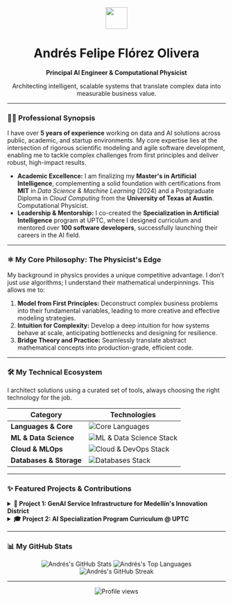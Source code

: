 <div align="center">
  <img src="https://media.giphy.com/media/v1.Y2lkPTc5MGI3NjExbm9oNG0zN3J6eDkyemw0dTFvZG16Y2tkaXQ2OHBqc2p2ZnN0c3ZtMyZlcD12MV9pbnRlcm5hbF9naWZfYnlfaWQmY3Q9Zw/hvRJCLFzcasrR4ia7z/giphy.gif" width="50px" />
  <h1>Andrés Felipe Flórez Olivera</h1>
  <strong>Principal AI Engineer & Computational Physicist</strong>
  <p>Architecting intelligent, scalable systems that translate complex data into measurable business value.</p>
</div>

---

### 👨‍🚀 Professional Synopsis

I have over **5 years of experience** working on data and AI solutions across public, academic, and startup environments. My core expertise lies at the intersection of rigorous scientific modeling and agile software development, enabling me to tackle complex challenges from first principles and deliver robust, high-impact results.

-   **Academic Excellence:** I am finalizing my **Master's in Artificial Intelligence**, complementing a solid foundation with certifications from **MIT** in *Data Science & Machine Learning* (2024) and a Postgraduate Diploma in *Cloud Computing* from the **University of Texas at Austin**. Computational Physicist. 
-   **Leadership & Mentorship:** I co-created the **Specialization in Artificial Intelligence** program at UPTC, where I designed curriculum and mentored over **100 software developers**, successfully launching their careers in the AI field.

---

### ⚛️ My Core Philosophy: The Physicist's Edge

My background in physics provides a unique competitive advantage. I don't just *use* algorithms; I understand their mathematical underpinnings. This allows me to:

1.  **Model from First Principles:** Deconstruct complex business problems into their fundamental variables, leading to more creative and effective modeling strategies.
2.  **Intuition for Complexity:** Develop a deep intuition for how systems behave at scale, anticipating bottlenecks and designing for resilience.
3.  **Bridge Theory and Practice:** Seamlessly translate abstract mathematical concepts into production-grade, efficient code.

---

### 🛠️ My Technical Ecosystem

I architect solutions using a curated set of tools, always choosing the right technology for the job.

| Category                | Technologies                                                                                                                                                                                                                                                                                                 |
| ----------------------- | ------------------------------------------------------------------------------------------------------------------------------------------------------------------------------------------------------------------------------------------------------------------------------------------------------------ |
| **Languages & Core** | <img src="https://skillicons.dev/icons?i=python,bash,sql&perline=3" alt="Core Languages"/>                                                                                                                                                                                                                      |
| **ML & Data Science** | <img src="https://skillicons.dev/icons?i=tensorflow,pytorch,sklearn,pandas,numpy,langchain,jupyter&perline=7" alt="ML & Data Science Stack"/>                                                                                                                                                                     |
| **Cloud & MLOps** | <img src="https://skillicons.dev/icons?i=aws,azure,gcp,docker,kubernetes,linux,git,githubactions&perline=8" alt="Cloud & DevOps Stack"/>                                                                                                                                                                          |
| **Databases & Storage** | <img src="https://skillicons.dev/icons?i=postgres,redis,mysql,mongodb&perline=4" alt="Databases Stack"/>                                                                                                                                                                                                         |

---

### ✨ Featured Projects & Contributions

<details>
<summary><strong>🚀 Project 1: GenAI Service Infrastructure for Medellín's Innovation District</strong></summary>
<br>
<ul>
  <li><strong>Objective:</strong> To design a scalable, multi-tenant platform to serve fine-tuned Large Language Models (LLMs) for various city-wide innovation projects.</li>
  <li><strong>My Role:</strong> Lead Architect. I was responsible for the end-to-end system design, from model evaluation and containerization to API gateway implementation and security protocols on AWS.</li>
  <li><strong>Tech Stack:</strong> <code>Python</code>, <code>LangChain</code>, <code>Docker</code>, <code>Kubernetes (EKS)</code>, <code>AWS (S3, SageMaker, API Gateway)</code>, <code>PostgreSQL</code>.</li>
  <li><strong>Outcome:</strong> Successfully deployed a pilot version serving three internal teams, reducing inference latency by 40% compared to off-the-shelf solutions and enabling rapid prototyping of new AI-powered public services.</li>
</ul>
</details>

<details>
<summary><strong>🎓 Project 2: AI Specialization Program Curriculum @ UPTC</strong></summary>
<br>
<ul>
  <li><strong>Objective:</strong> To create a post-graduate program to upskill professional software developers in modern AI and Machine Learning engineering principles.</li>
  <li><strong>My Role:</strong> Co-Creator & Lead Instructor. I designed the MLOps and Deep Learning modules, focusing on practical, hands-on projects that mirrored real-world industry challenges.</li>
  <li><strong>Tech Stack:</strong> <code>Python</code>, <code>Scikit-learn</code>, <code>TensorFlow</code>, <code>Git</code>, <code>Docker</code>, <code>GCP (Vertex AI)</code>.</li>
  <li><strong>Outcome:</strong> Graduated three cohorts totaling over 100 developers, with an 85% placement rate into AI-related roles within 6 months of completion. The program is now a benchmark for practical AI education in the region.</li>
</ul>
</details>

---

### 📊 My GitHub Stats

<div align="center">
  <img src="https://github-readme-stats.vercel.app/api?username=afelipfo&show_icons=true&count_private=true&theme=tokyonight&hide_border=true&rank_icon=github" alt="Andrés's GitHub Stats"/>
  <img src="https://github-readme-stats.vercel.app/api/top-langs/?username=afelipfo&layout=compact&theme=tokyonight&hide_border=true" alt="Andrés's Top Languages"/>
  <img src="https://streak-stats.demolab.com?user=afelipfo&theme=tokyonight&hide_border=true" alt="Andrés's GitHub Streak"/>
</div>

---


<p align="center">
  <img src="https://komarev.com/ghpvc/?username=afelipfo&label=Profile%20Views&color=0e75b6&style=flat-square" alt="Profile views"/>
</p>

